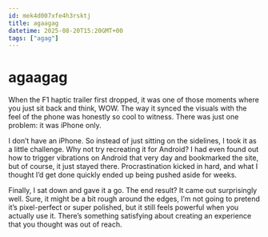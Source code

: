 ```yaml
---
id: mek4d007xfe4h3rsktj
title: agaagag
datetime: 2025-08-20T15:20GMT+00
tags: ["agag"]
---
```


# agaagag

When the F1 haptic trailer first dropped, it was one of those moments where you just sit back and think, WOW. The way it synced the visuals with the feel of the phone was honestly so cool to witness. There was just one problem: it was iPhone only.

I don’t have an iPhone. So instead of just sitting on the sidelines, I took it as a little challenge. Why not try recreating it for Android? I had even found out how to trigger vibrations on Android that very day and bookmarked the site, but of course, it just stayed there. Procrastination kicked in hard, and what I thought I’d get done quickly ended up being pushed aside for weeks.

Finally, I sat down and gave it a go. The end result? It came out surprisingly well. Sure, it might be a bit rough around the edges, I’m not going to pretend it’s pixel-perfect or super polished, but it still feels powerful when you actually use it. There’s something satisfying about creating an experience that you thought was out of reach.